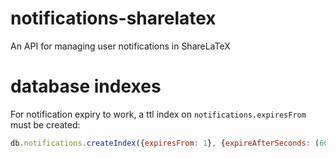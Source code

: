 notifications-sharelatex
===============

An API for managing user notifications in ShareLaTeX


database indexes
================

For notification expiry to work, a ttl index on `notifications.expiresFrom` must be created:

```javascript
db.notifications.createIndex({expiresFrom: 1}, {expireAfterSeconds: (60*60*24*30)})
```
